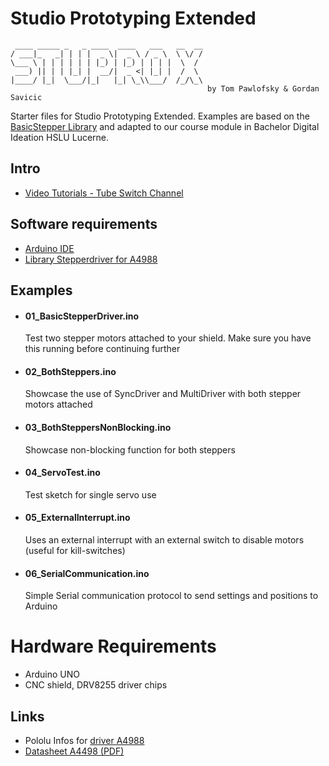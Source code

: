 # Studio Prototyping Extended

```
 ____ _____ _   _ ____  ____   ___   __  __
/ ___|_   _| | | |  _ \|  _ \ / _ \  \ \/ /
\___ \ | | | | | | |_) | |_) | | | |  \  /
 ___) || | | |_| |  __/|  _ <| |_| |  /  \
|____/ |_|  \___/|_|   |_| \_\\___/  /_/\_\                  
                                            by Tom Pawlofsky & Gordan Savicic
```

Starter files for Studio Prototyping Extended. Examples are based on the [BasicStepper Library](https://github.com/laurb9/StepperDriver) and adapted to our course module in Bachelor Digital Ideation HSLU Lucerne.

## Intro 

   - [Video Tutorials - Tube Switch Channel](https://tube.switch.ch/channels/Dcqw1ga3NL)
 
## Software requirements
 
   - [Arduino IDE ](https://www.arduino.cc/en/software)
   - [Library Stepperdriver for A4988](https://github.com/laurb9/StepperDriver)

## Examples

 - #### 01_BasicStepperDriver.ino
    Test two stepper motors attached to your shield. Make sure you have this running before continuing further
 - #### 02_BothSteppers.ino
    Showcase the use of SyncDriver and MultiDriver with both stepper motors attached
 - #### 03_BothSteppersNonBlocking.ino
    Showcase non-blocking function for both steppers
 - #### 04_ServoTest.ino
    Test sketch for single servo use
 - #### 05_ExternalInterrupt.ino
    Uses an external interrupt with an external switch to disable motors (useful for kill-switches)
 - #### 06_SerialCommunication.ino 
    Simple Serial communication protocol to send settings and positions to Arduino
    

# Hardware Requirements
  - Arduino UNO
  - CNC shield, DRV8255 driver chips

## Links
   - Pololu Infos for [driver A4988](https://www.pololu.com/product/1182) 
   - [Datasheet A4498 (PDF)](https://www.tme.eu/Document/25459777e672c305e474897eef284f74/POLOLU-2128.pdf)
